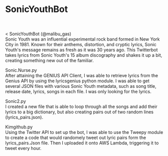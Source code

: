 # SonicYouthBot
<br>
<br> <
SonicYouthBot (@malibu_gas) <br>
Sonic Youth was an influential experimental rock band formed in New York City in 1981. Known for their anthems, distortion, and cryptic lyrics, Sonic Youth's message remains as fresh as it was 30 years ago. This Twitterbot takes lyrics from Sonic Youth's 15 album discography and shakes it up a bit, creating something new out of the familiar. 

Sonic.Nurse.py <br> 
After attaining the GENIUS API Client, I was able to retrieve lyrics from the Genius API by using the lyricsgenius python module. I was able to get several JSON files with various Sonic Youth metadata, such as song title, release date, lyrics, songs in each file. I was only looking for the lyrics. 

Sonic2.py <br>
I created a new file that is able to loop through all the songs and add their lyrics to a big dictionary, but also creating pairs out of two random lines (lyrics_pairs.json).

Kimgithub.py <br>
Using the Twitter API to set up the bot, I was able to use the Tweepy module to create a code that would randomely tweet out lyric pairs form the lyrics_pairs.Json file. Then I uploaded it onto AWS Lambda, triggering it to tweet every hour. 
